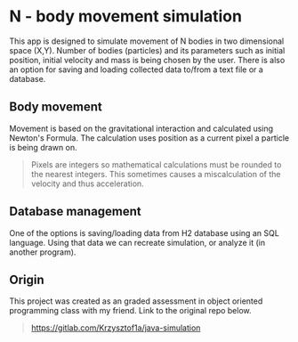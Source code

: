 # N - body movement simulation

This app is designed to simulate movement of N bodies in two dimensional space (X,Y). Number of bodies (particles) and its parameters such as initial position, initial velocity and mass is being chosen by the user. There is also an option for saving and loading collected data to/from a text file or a database.

## Body movement

Movement is based on the gravitational interaction and calculated using Newton's Formula. The calculation uses position as a current pixel a particle is being drawn on. 
> Pixels are integers so mathematical calculations must be rounded to the nearest integers. This sometimes causes a miscalculation of the velocity and thus acceleration.

## Database management

One of the options is saving/loading data from H2 database using an SQL language. Using that data we can recreate simulation, or analyze it (in another program). 

## Origin

This project was created as an graded assessment in object oriented programming class with my friend. Link to the original repo below.
> https://gitlab.com/Krzysztof1a/java-simulation
